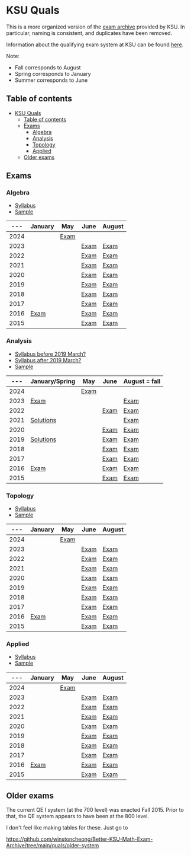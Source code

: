 # KSU Quals 

This is a more organized version of the [exam archive](https://archive.math.ksu.edu/course?course=qe_topology) provided by KSU. 
In particular, naming is consistent, and duplicates have been removed.

Information about the qualifying exam system at KSU can be found [here](https://www.math.k-state.edu/academics/graduate/resources/QE.html).

Note:

* Fall corresponds to August
* Spring corresponds to January
* Summer corresponds to June

## Table of contents
- [KSU Quals](#ksu-quals)
  - [Table of contents](#table-of-contents)
  - [Exams](#exams)
    - [Algebra](#algebra)
    - [Analysis](#analysis)
    - [Topology](#topology)
    - [Applied](#applied)
  - [Older exams](#older-exams)



## Exams

### Algebra

* [Syllabus](./algebra/Algebra_syllabus.pdf)
* [Sample](./algebra/algebra_sample.pdf)

| ---  | January                                  | May                                  | June                                  | August                                  |
| ---- | ---------------------------------------- | ------------------------------------ | ------------------------------------- | --------------------------------------- |
| 2024 |                                          | [Exam](algebra/algebra_2024_may.pdf) |                                       |                                         |
| 2023 |                                          |                                      | [Exam](algebra/algebra_2023_june.pdf) | [Exam](algebra/algebra_2023_august.pdf) |
| 2022 |                                          |                                      | [Exam](algebra/algebra_2022_june.pdf) | [Exam](algebra/algebra_2022_august.pdf) |
| 2021 |                                          |                                      | [Exam](algebra/algebra_2021_june.pdf) | [Exam](algebra/algebra_2021_august.pdf) |
| 2020 |                                          |                                      | [Exam](algebra/algebra_2020_june.pdf) | [Exam](algebra/algebra_2020_august.pdf) |
| 2019 |                                          |                                      | [Exam](algebra/algebra_2019_june.pdf) | [Exam](algebra/algebra_2019_august.pdf) |
| 2018 |                                          |                                      | [Exam](algebra/algebra_2018_june.pdf) | [Exam](algebra/algebra_2018_august.pdf) |
| 2017 |                                          |                                      | [Exam](algebra/algebra_2017_june.pdf) | [Exam](algebra/algebra_2017_august.pdf) |
| 2016 | [Exam](algebra/algebra_2016_january.pdf) |                                      | [Exam](algebra/algebra_2016_june.pdf) | [Exam](algebra/algebra_2016_august.pdf) |
| 2015 |                                          |                                      | [Exam](algebra/algebra_2015_june.pdf) | [Exam](algebra/algebra_2015_august.pdf) |


### Analysis

* [Syllabus before 2019 March?](./analysis/Analysis_syllabus.pdf)
* [Syllabus after 2019 March?](./analysis/Analysis_syllabus_March2019.pdf)
* [Sample](./analysis/analysis_sample.pdf)

| ---  | January/Spring                                         | May                                    | June                                  | August = fall                           |
| ---- | ------------------------------------------------------ | -------------------------------------- | ------------------------------------- | --------------------------------------- |
| 2024 |                                                        | [Exam](analysis/analysis_2024_may.pdf) |                                       |                                         |
| 2023 | [Exam](applied/applied_2023_spring.pdf)                |                                        |                                       | [Exam](applied/applied_2023_august.pdf) |
| 2022 |                                                        |                                        | [Exam](applied/applied_2022_june.pdf) | [Exam](applied/applied_2022_august.pdf) |
| 2021 | [Solutions](applied/applied_2021_spring_solutions.pdf) |                                        |                                       | [Exam](applied/applied_2021_fall.pdf)   |
| 2020 |                                                        |                                        | [Exam](applied/applied_2020_june.pdf) | [Exam](applied/applied_2020_august.pdf) |
| 2019 | [Solutions](applied/applied_2019_spring_solutions.pdf) |                                        | [Exam](applied/applied_2019_june.pdf) | [Exam](applied/applied_2019_august.pdf) |
| 2018 |                                                        |                                        | [Exam](applied/applied_2018_june.pdf) | [Exam](applied/applied_2018_august.pdf) |
| 2017 |                                                        |                                        | [Exam](applied/applied_2017_june.pdf) | [Exam](applied/applied_2017_august.pdf) |
| 2016 | [Exam](applied/applied_2016_january.pdf)               |                                        | [Exam](applied/applied_2016_june.pdf) | [Exam](applied/applied_2016_august.pdf) |
| 2015 |                                                        |                                        | [Exam](applied/applied_2015_june.pdf) | [Exam](applied/applied_2015_august.pdf) |




### Topology

* [Syllabus](./topology/topology_syllabus.pdf)
* [Sample](./topology/topology_sample.pdf)

| ---  | January                                    | May                                    | June                                    | August                                    |
| ---- | ------------------------------------------ | -------------------------------------- | --------------------------------------- | ----------------------------------------- |
| 2024 |                                            | [Exam](topology/topology_2024_may.pdf) |                                         |                                           |
| 2023 |                                            |                                        | [Exam](topology/topology_2023_june.pdf) | [Exam](topology/topology_2023_august.pdf) |
| 2022 |                                            |                                        | [Exam](topology/topology_2022_june.pdf) | [Exam](topology/topology_2022_august.pdf) |
| 2021 |                                            |                                        | [Exam](topology/topology_2021_june.pdf) | [Exam](topology/topology_2021_august.pdf) |
| 2020 |                                            |                                        | [Exam](topology/topology_2020_june.pdf) | [Exam](topology/topology_2020_august.pdf) |
| 2019 |                                            |                                        | [Exam](topology/topology_2019_june.pdf) | [Exam](topology/topology_2019_august.pdf) |
| 2018 |                                            |                                        | [Exam](topology/topology_2018_june.pdf) | [Exam](topology/topology_2018_august.pdf) |
| 2017 |                                            |                                        | [Exam](topology/topology_2017_june.pdf) | [Exam](topology/topology_2017_august.pdf) |
| 2016 | [Exam](topology/topology_2016_january.pdf) |                                        | [Exam](topology/topology_2016_june.pdf) | [Exam](topology/topology_2016_august.pdf) |
| 2015 |                                            |                                        | [Exam](topology/topology_2015_june.pdf) | [Exam](topology/topology_2015_august.pdf) |




### Applied

* [Syllabus](./applied/applied_syllabus.pdf)
* [Sample](./applied/applied_practice_qual.pdf)


| ---  | January                                    | May                                  | June                                    | August                                    |
| ---- | ------------------------------------------ | ------------------------------------ | --------------------------------------- | ----------------------------------------- |
| 2024 |                                            | [Exam](applied/applied_2024_may.pdf) |                                         |                                           |
| 2023 |                                            |                                      | [Exam](topology/topology_2023_june.pdf) | [Exam](topology/topology_2023_august.pdf) |
| 2022 |                                            |                                      | [Exam](topology/topology_2022_june.pdf) | [Exam](topology/topology_2022_august.pdf) |
| 2021 |                                            |                                      | [Exam](topology/topology_2021_june.pdf) | [Exam](topology/topology_2021_august.pdf) |
| 2020 |                                            |                                      | [Exam](topology/topology_2020_june.pdf) | [Exam](topology/topology_2020_august.pdf) |
| 2019 |                                            |                                      | [Exam](topology/topology_2019_june.pdf) | [Exam](topology/topology_2019_august.pdf) |
| 2018 |                                            |                                      | [Exam](topology/topology_2018_june.pdf) | [Exam](topology/topology_2018_august.pdf) |
| 2017 |                                            |                                      | [Exam](topology/topology_2017_june.pdf) | [Exam](topology/topology_2017_august.pdf) |
| 2016 | [Exam](topology/topology_2016_january.pdf) |                                      | [Exam](topology/topology_2016_june.pdf) | [Exam](topology/topology_2016_august.pdf) |
| 2015 |                                            |                                      | [Exam](topology/topology_2015_june.pdf) | [Exam](topology/topology_2015_august.pdf) |


## Older exams

The current QE I system (at the 700 level) was enacted Fall 2015.
Prior to that, the QE system appears to have been at the 800 level. 

I don't feel like making tables for these. Just go to

https://github.com/winstoncheong/Better-KSU-Math-Exam-Archive/tree/main/quals/older-system
